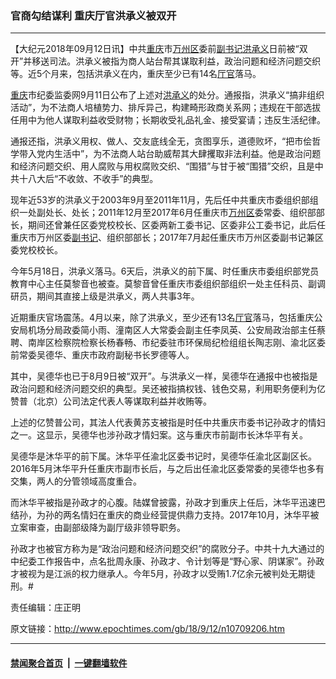 ### 官商勾结谋利 重庆厅官洪承义被双开
------------------------

<p>【大纪元2018年09月12日讯】中共<a href="http://www.epochtimes.com/gb/tag/%E9%87%8D%E5%BA%86.html">重庆</a>市<a href="http://www.epochtimes.com/gb/tag/%E4%B8%87%E5%B7%9E%E5%8C%BA.html">万州区</a>委前<a href="http://www.epochtimes.com/gb/tag/%E5%89%AF%E4%B9%A6%E8%AE%B0.html">副书记</a><a href="http://www.epochtimes.com/gb/tag/%E6%B4%AA%E6%89%BF%E4%B9%89.html">洪承义</a>日前被“双开”并移送司法。洪承义被指为商人站台帮其谋取利益，政治问题和经济问题交织等。近5个月来，包括洪承义在内，重庆至少已有14名<a href="http://www.epochtimes.com/gb/tag/%E5%8E%85%E5%AE%98.html">厅官</a>落马。</p>
<p><a href="http://www.epochtimes.com/gb/tag/%E9%87%8D%E5%BA%86.html">重庆</a>市纪委监委网9月11日公布了上述对<a href="http://www.epochtimes.com/gb/tag/%E6%B4%AA%E6%89%BF%E4%B9%89.html">洪承义</a>的处分。通报指，洪承义“搞非组织活动”，为不法商人培植势力、排斥异己，构建畸形政商关系网；违规在干部选拔任用中为他人谋取利益收受财物；长期收受礼品礼金、接受宴请；违反生活纪律。</p>
<p>通报还指，洪承义用权、做人、交友底线全无，贪图享乐，道德败坏，“把市侩哲学带入党内生活中”，为不法商人站台助威帮其大肆攫取非法利益。他是政治问题和经济问题交织、用人腐败与用权腐败交织、“围猎”与甘于被“围猎”交织，且是中共十八大后“不收敛、不收手”的典型。</p>
<p>现年近53岁的洪承义于2003年9月至2011年11月，先后任中共重庆市委组织部组织一处副处长、处长；2011年12月至2017年6月任重庆市<a href="http://www.epochtimes.com/gb/tag/%E4%B8%87%E5%B7%9E%E5%8C%BA.html">万州区</a>委常委、组织部部长，期间还曾兼任区委党校校长、区委两新工委书记、区委非公工委书记，此后任重庆市万州区委<a href="http://www.epochtimes.com/gb/tag/%E5%89%AF%E4%B9%A6%E8%AE%B0.html">副书记</a>、组织部部长；2017年7月起任重庆市万州区委副书记兼区委党校校长。</p>
<p>今年5月18日，洪承义落马。6天后，洪承义的前下属、时任重庆市委组织部党员教育中心主任莫黎音也被查。莫黎音曾任重庆市委组织部组织一处主任科员、副调研员，期间其直接上级是洪承义，两人共事3年。</p>
<p>近期重庆官场震荡。4月以来，除了洪承义，至少还有13名<a href="http://www.epochtimes.com/gb/tag/%E5%8E%85%E5%AE%98.html">厅官</a>落马，包括重庆公安局机场分局政委简小雨、潼南区人大常委会副主任李凤英、公安局政治部主任蔡聘、南岸区检察院检察长杨春畅、市纪委驻市环保局纪检组组长陶志刚、渝北区委前常委吴德华、重庆市政府副秘书长罗德等人。</p>
<p>其中，吴德华也已于8月9日被“双开”。与洪承义一样，吴德华在通报中也被指是政治问题和经济问题交织的典型。吴还被指搞权钱、钱色交易，利用职务便利为亿赞普（北京）公司法定代表人等谋取利益并收贿等。</p>
<p>上述的亿赞普公司，其法人代表黄苏支被指是时任中共重庆市委书记孙政才的情妇之一。这显示，吴德华也涉孙政才情妇案。这与重庆市前副市长沐华平有关。</p>
<p>吴德华是沐华平的前下属。沐华平任渝北区委书记时，吴德华任渝北区副区长。2016年5月沐华平升任重庆市副市长后，与之后出任渝北区委常委的吴德华也多有交集，两人的分管领域高度重合。</p>
<p>而沐华平被指是孙政才的心腹。陆媒曾披露，孙政才到重庆上任后，沐华平迅速巴结孙，为孙的两名情妇在重庆的商业经营提供鼎力支持。2017年10月，沐华平被立案审查，由副部级降为副厅级非领导职务。</p>
<p>孙政才也被官方称为是“政治问题和经济问题交织”的腐败分子。中共十九大通过的中纪委工作报告中，点名批周永康、孙政才、令计划等是“野心家、阴谋家”。孙政才被视为是江派的权力继承人。今年5月，孙政才以受贿1.7亿余元被判处无期徒刑。#</p>
<p>责任编辑：庄正明</p>

原文链接：http://www.epochtimes.com/gb/18/9/12/n10709206.htm


------------------------
#### [禁闻聚合首页](https://github.com/gfw-breaker/banned-news/blob/master/README.md) &nbsp;|&nbsp;  [一键翻墙软件](https://github.com/gfw-breaker/nogfw/blob/master/README.md)